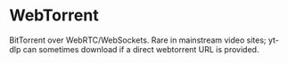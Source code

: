 # WebTorrent

BitTorrent over WebRTC/WebSockets. Rare in mainstream video sites; yt-dlp can sometimes download if a direct webtorrent URL is provided.

